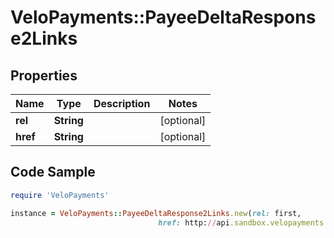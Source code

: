 # VeloPayments::PayeeDeltaResponse2Links

## Properties

Name | Type | Description | Notes
------------ | ------------- | ------------- | -------------
**rel** | **String** |  | [optional] 
**href** | **String** |  | [optional] 

## Code Sample

```ruby
require 'VeloPayments'

instance = VeloPayments::PayeeDeltaResponse2Links.new(rel: first,
                                 href: http://api.sandbox.velopayments.com/v3/payees/deltas?payorId&#x3D;0a818933-087d-47f2-ad83-2f986ed087eb&amp;updatedSince&#x3D;2019-01-20T09:00:00+00:00&amp;page&#x3D;1&amp;pageSize&#x3D;1000)
```



